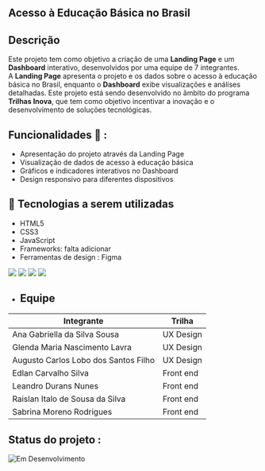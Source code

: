 ## Acesso à Educação Básica no Brasil

## Descrição

Este projeto tem como objetivo a criação de uma **Landing Page** e um **Dashboard** interativo, desenvolvidos por uma equipe de 7 integrantes.  
A **Landing Page** apresenta o projeto e os dados sobre o acesso à educação básica no Brasil, enquanto o **Dashboard** exibe visualizações e análises detalhadas.
Este projeto está sendo desenvolvido no âmbito do programa **Trilhas Inova**, que tem como objetivo incentivar a inovação e o desenvolvimento de soluções tecnológicas.

## Funcionalidades 🧩 : 

- Apresentação do projeto através da Landing Page
- Visualização de dados de acesso à educação básica
- Gráficos e indicadores interativos no Dashboard
- Design responsivo para diferentes dispositivos

## 🚀 Tecnologias a serem utilizadas

- HTML5
- CSS3
- JavaScript
- Frameworks: falta adicionar 
- Ferramentas de design : Figma


<div>
          
 <img src="https://cdn.jsdelivr.net/gh/devicons/devicon@latest/icons/html5/html5-original.svg" />
 <img src="https://cdn.jsdelivr.net/gh/devicons/devicon@latest/icons/css3/css3-original.svg" />
 <img src="https://cdn.jsdelivr.net/gh/devicons/devicon@latest/icons/javascript/javascript-original.svg" />
 <img src="https://cdn.jsdelivr.net/gh/devicons/devicon@latest/icons/figma/figma-original.svg" />

</div>





<i class="devicon-figma-plain colored"></i>
<i class="devicon-html5-plain colored"></i>
<i class="devicon-css3-plain colored"></i>
<i class="devicon-javascript-plain colored"></i>
          

          


- ## Equipe

| Integrante                                | Trilha                              |
|-------------------------------------------|-------------------------------------|
| Ana Gabriella da Silva Sousa              | UX Design                          |
| Glenda Maria Nascimento Lavra             | UX Design                          |
| Augusto Carlos Lobo dos Santos Filho      | UX Design                          |
| Edlan Carvalho Silva                      | Front end                          |
| Leandro Durans Nunes                      | Front end                          |
| Raislan Italo de Sousa da Silva           | Front end                          |
| Sabrina Moreno Rodrigues                  | Front end                          |




## Status do projeto :

![Em Desenvolvimento](https://img.shields.io/badge/Status-Em%20Desenvolvimento-orange?style=for-the-badge&logo=progress&logoColor=white)

